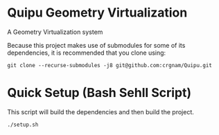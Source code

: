 # Quipu Geometry Virtualization
A Geometry Virtualization system

Because this project makes use of submodules for some of its dependencies, it is recommended that you clone using:
```
git clone --recurse-submodules -j8 git@github.com:crgnam/Quipu.git
```

# Quick Setup (Bash Sehll Script)
This script will build the dependencies and then build the project.
```
./setup.sh
```
